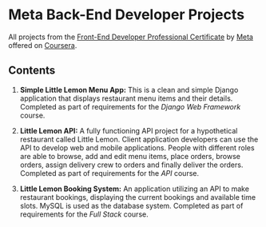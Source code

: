 # Meta Back-End Developer Projects

All projects from the [Front-End Developer Professional Certificate](https://www.coursera.org/professional-certificates/meta-back-end-developer) by [Meta](https://www.meta.com/) offered on [Coursera](https://www.coursera.org/).

## Contents

1.  **Simple Little Lemon Menu App:** This is a clean and simple Django application that displays restaurant menu items and their details. Completed as part of requirements for the _Django Web Framework_ course.

2.  **Little Lemon API:** A fully functioning API project for a hypothetical restaurant called Little Lemon. Client application developers can use the API to develop web and mobile applications. People with different roles are able to browse, add and edit menu items, place orders, browse orders, assign delivery crew to orders and finally deliver the orders. Completed as part of requirements for the _API_ course.

3.  **Little Lemon Booking System:** An application utilizing an API to make restaurant bookings, displaying the current bookings and available time slots. MySQL is used as the database system. Completed as part of requirements for the _Full Stack_ course.
